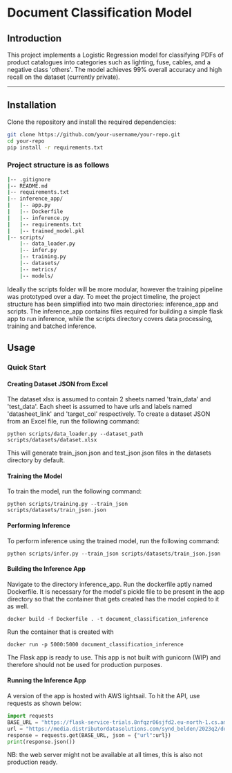 # Document Classification Model

## Introduction

This project implements a Logistic Regression model for classifying PDFs of product catalogues into categories such as lighting, fuse, cables, and a negative class 'others'. The model achieves 99% overall accuracy and high recall on the dataset (currently private).

---

## Installation

Clone the repository and install the required dependencies:

```bash
git clone https://github.com/your-username/your-repo.git
cd your-repo
pip install -r requirements.txt
```
### Project structure is as follows

```bash
|-- .gitignore
|-- README.md
|-- requirements.txt
|-- inference_app/
|   |-- app.py
|   |-- Dockerfile
|   |-- inference.py
|   |-- requirements.txt
|   |-- trained_model.pkl
|-- scripts/
    |-- data_loader.py
    |-- infer.py
    |-- training.py
    |-- datasets/
    |-- metrics/
    |-- models/
```

Ideally the scripts folder will be more modular, however the training pipeline was prototyped over a day. To meet the project timeline, the project structure has been simplified into two main directories: inference_app and scripts. The inference_app contains files required for building a simple flask app to run inference, while the scripts directory covers data processing, training and batched inference.  

## Usage

### Quick Start

#### Creating Dataset JSON from Excel

The dataset xlsx is assumed to contain 2 sheets named 'train_data' and 'test_data'. Each sheet is assumed to have urls and labels named 'datasheet_link' and 'target_col' respectively. To create a dataset JSON from an Excel file, run the following command:

`python scripts/data_loader.py --dataset_path scripts/datasets/dataset.xlsx`

This will generate train_json.json and test_json.json files in the datasets directory by default. 

#### Training the Model

To train the model, run the following command:

`python scripts/training.py --train_json scripts/datasets/train_json.json`

#### Performing Inference

To perform inference using the trained model, run the following command:

`python scripts/infer.py --train_json scripts/datasets/train_json.json`

#### Building the Inference App

Navigate to the directory inference_app. Run the dockerfile aptly named Dockerfile. It is necessary for the model's pickle file to be present in the app directory so that the container that gets created has the model copied to it as well.   

`docker build -f Dockerfile . -t document_classification_inference`

Run the container that is created with 

`docker run -p 5000:5000 document_classification_inference`

The Flask app is ready to use. This app is not built with gunicorn (WIP) and therefore should not be used for production purposes.

#### Running the Inference App

A version of the app is hosted with AWS lightsail. To hit the API, use requests as shown below:

```python
import requests 
BASE_URL = "https://flask-service-trials.8nfqzr06sjfd2.eu-north-1.cs.amazonlightsail.com/predict" 
url = "https://media.distributordatasolutions.com/synd_belden/2023q2/documents/cd68a6eb3f35cc315cc789d3bfa98de9efde9e75.pdf" 
response = requests.get(BASE_URL, json = {"url":url}) 
print(response.json())
```

NB: the web server might not be available at all times, this is also not production ready.